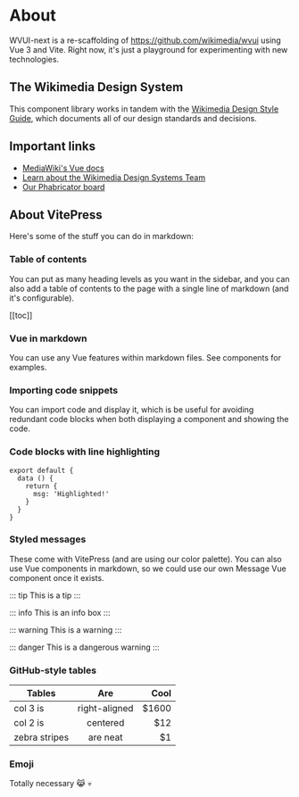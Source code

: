 # About

WVUI-next is a re-scaffolding of https://github.com/wikimedia/wvui using Vue 3
and Vite. Right now, it's just a playground for experimenting with new
technologies.

## The Wikimedia Design System

This component library works in tandem with the [Wikimedia Design Style Guide](https://design.wikimedia.org/style-guide/components/links.html), which documents all of our
design standards and decisions.

## Important links

- [MediaWiki's Vue docs](https://www.mediawiki.org/wiki/Vue.js)
- [Learn about the Wikimedia Design Systems Team](https://www.mediawiki.org/wiki/Design_Systems_Team)
- [Our Phabricator board](https://phabricator.wikimedia.org/project/view/5183/)

## About VitePress

Here's some of the stuff you can do in markdown:

### Table of contents

You can put as many heading levels as you want in the sidebar, and you can also
add a table of contents to the page with a single line of markdown (and it's
configurable).

[[toc]]

### Vue in markdown

You can use any Vue features within markdown files. See components for examples.

### Importing code snippets

You can import code and display it, which is be useful for avoiding redundant
code blocks when both displaying a component and showing the code.

### Code blocks with line highlighting

```js{4}
export default {
  data () {
    return {
      msg: 'Highlighted!'
    }
  }
}
```

### Styled messages

These come with VitePress (and are using our color palette). You can also use
Vue components in markdown, so we could use our own Message Vue component once
it exists.

::: tip
This is a tip
:::

::: info
This is an info box
:::

::: warning
This is a warning
:::

::: danger
This is a dangerous warning
:::

### GitHub-style tables

| Tables        | Are           | Cool  |
| ------------- |:-------------:| -----:|
| col 3 is      | right-aligned | $1600 |
| col 2 is      | centered      |   $12 |
| zebra stripes | are neat      |    $1 |

### Emoji

Totally necessary :joy_cat: :skull:
